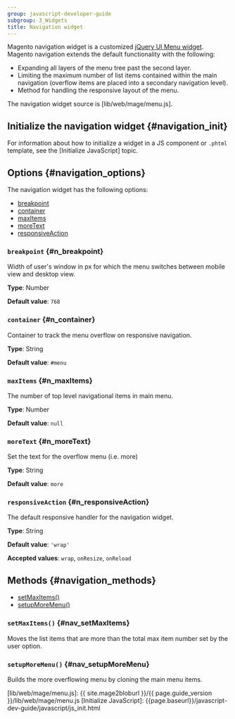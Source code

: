 ```yaml
---
group: javascript-developer-guide
subgroup: 3_Widgets
title: Navigation widget
---
```


Magento navigation widget is a customized [jQuery UI Menu widget]. Magento navigation extends the default functionality with the following:

-    Expanding all layers of the menu tree past the second layer.
-    Limiting the maximum number of list items contained within the main
     navigation (overflow items are placed into a secondary navigation
     level).
-    Method for handling the responsive layout of the menu.

The navigation widget source is [lib/web/mage/menu.js].

## Initialize the navigation widget {#navigation_init}

For information about how to initialize a widget in a JS component or `.phtml` template, see the [Initialize JavaScript] topic.

## Options {#navigation_options}

The navigation widget has the following options:

-  [breakpoint](#n_breakpoint)
-  [container](#n_container)
-  [maxItems](#n_maxItems)
-  [moreText](#n_moreText)
-  [responsiveAction](#n_responsiveAction)

### `breakpoint` {#n_breakpoint}

Width of user's window in px for which the menu switches between mobile view and desktop view.

**Type**: Number

**Default value**: `768`

### `container` {#n_container}

Container to track the menu overflow on responsive navigation.

**Type**: String

**Default value**: `#menu`

### `maxItems` {#n_maxItems}

The number of top level navigational items in main menu.

**Type**: Number

**Default value**: `null`

### `moreText` {#n_moreText}

Set the text for the overflow menu (i.e. more)

**Type**: String

**Default value**: `more`

### `responsiveAction` {#n_responsiveAction}

The default responsive handler for the navigation widget.

**Type**: String

**Default value**: `'wrap'`

**Accepted values**: `wrap`, `onResize`, `onReload`

## Methods {#navigation_methods}

-  [setMaxItems()](#nav_setMaxItems)
-  [setupMoreMenu()](#nav_setupMoreMenu)

### `setMaxItems()` {#nav_setMaxItems}
Moves the list items that are more than the total max item number set by the user option.

### `setupMoreMenu()` {#nav_setupMoreMenu}
Builds the more overflowing menu by cloning the main menu items.

[jQuery UI Menu widget]: http://api.jqueryui.com/menu/
[lib/web/mage/menu.js]: {{ site.mage2bloburl }}/{{ page.guide_version }}/lib/web/mage/menu.js
[Initialize JavaScript]: {{page.baseurl}}/javascript-dev-guide/javascript/js_init.html
